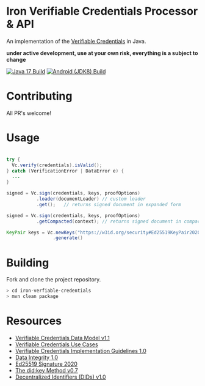# Iron Verifiable Credentials Processor & API

An implementation of the [Verifiable Credentials](https://www.w3.org/TR/vc-data-model/) in Java.

**under active development, use at your own risk, everything is a subject to change**

[![Java 17 Build](https://github.com/filip26/iron-verifiable-credentials/actions/workflows/java17-build.yml/badge.svg)](https://github.com/filip26/iron-verifiable-credentials/actions/workflows/java17-build.yml)
[![Android (JDK8) Build](https://github.com/filip26/iron-verifiable-credentials/actions/workflows/android-build.yml/badge.svg)](https://github.com/filip26/iron-verifiable-credentials/actions/workflows/android-build.yml)

# Contributing

All PR's welcome!

# Usage

```java

try {
  Vc.verify(credentials).isValid();
} catch (VerificationError | DataError e) {
  ...
}

signed = Vc.sign(credentials, keys, proofOptions)
           .loader(documentLoader) // custom loader
           .get();   // returns signed document in expanded form

signed = Vc.sign(credentials, keys, proofOptions)
           .getCompacted(context); // returns signed document in compacted form

KeyPair keys = Vc.newKeys("https://w3id.org/security#Ed25519KeyPair2020")
                 .generate()

```

# Building

Fork and clone the project repository.

```bash
> cd iron-verfiable-credentials
> mvn clean package
```

# Resources
* [Verifiable Credentials Data Model v1.1](https://www.w3.org/TR/vc-data-model/)
* [Verifiable Credentials Use Cases](https://www.w3.org/TR/vc-use-cases/)
* [Verifiable Credentials Implementation Guidelines 1.0](https://www.w3.org/TR/vc-imp-guide/)
* [Data Integrity 1.0](https://w3c-ccg.github.io/data-integrity-spec/)
* [Ed25519 Signature 2020](https://w3c-ccg.github.io/lds-ed25519-2020/)
* [The did:key Method v0.7](https://w3c-ccg.github.io/did-method-key/)
* [Decentralized Identifiers (DIDs) v1.0](https://www.w3.org/TR/did-core/)


